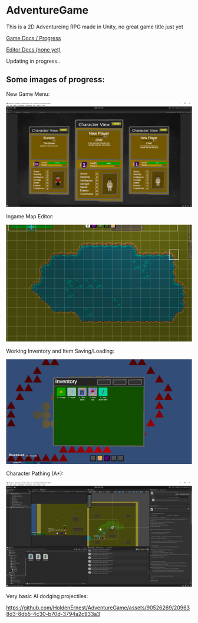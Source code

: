 # AdventureGame
This is a 2D Adventureing RPG made in Unity, no great game title just yet

[Game Docs / Progress](https://docs.google.com/presentation/d/1c1YuuocX--e2pcbloKZmMppFJMC4r81tmgDtr8oda8E/edit#slide=id.g219fb977e1d_0_0)

[Editor Docs (none yet)]()

Updating in progress..

## Some images of progress:

New Game Menu:

<img src="/ProgressMedia/menu.png" alt="Menu" width="800"/>

Ingame Map Editor:

<img src="/ProgressMedia/lake.png" alt="Map" width="800"/>

Working Inventory and Item Saving/Loading:

<img src="/ProgressMedia/AdventureInv.png" alt="Pathing" width="800"/>

Character Pathing (A*):

<img src="/ProgressMedia/pathing.png" alt="Pathing" width="800"/>

Very basic AI dodging projectiles:

https://github.com/HoldenErnest/AdventureGame/assets/90526269/209638d3-8db5-4c30-b70d-3794a2c933a3


